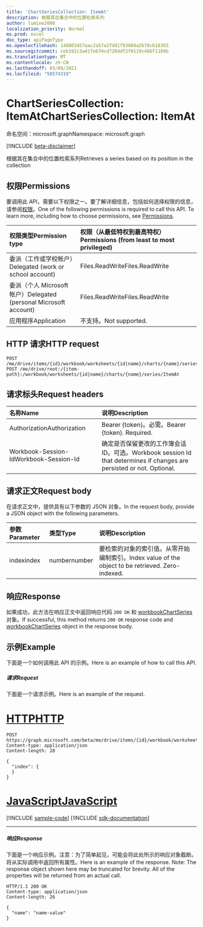 ```yaml
---
title: 'ChartSeriesCollection: ItemAt'
description: 根据其在集合中的位置检索系列
author: lumine2008
localization_priority: Normal
ms.prod: excel
doc_type: apiPageType
ms.openlocfilehash: 148803457aac2a57a2fdd1f93804a2b70cb18365
ms.sourcegitcommit: ceb192c3a41feb74cd720ddf2f0119c48bf1189b
ms.translationtype: MT
ms.contentlocale: zh-CN
ms.lasthandoff: 03/09/2021
ms.locfileid: "50574319"
---
```

# <a name="chartseriescollection-itemat"></a><span data-ttu-id="24af0-103">ChartSeriesCollection: ItemAt</span><span class="sxs-lookup"><span data-stu-id="24af0-103">ChartSeriesCollection: ItemAt</span></span>

<span data-ttu-id="24af0-104">命名空间：microsoft.graph</span><span class="sxs-lookup"><span data-stu-id="24af0-104">Namespace: microsoft.graph</span></span>

[!INCLUDE [beta-disclaimer](../../includes/beta-disclaimer.md)]

<span data-ttu-id="24af0-105">根据其在集合中的位置检索系列</span><span class="sxs-lookup"><span data-stu-id="24af0-105">Retrieves a series based on its position in the collection</span></span>
## <a name="permissions"></a><span data-ttu-id="24af0-106">权限</span><span class="sxs-lookup"><span data-stu-id="24af0-106">Permissions</span></span>
<span data-ttu-id="24af0-p101">要调用此 API，需要以下权限之一。要了解详细信息，包括如何选择权限的信息，请参阅[权限](/graph/permissions-reference)。</span><span class="sxs-lookup"><span data-stu-id="24af0-p101">One of the following permissions is required to call this API. To learn more, including how to choose permissions, see [Permissions](/graph/permissions-reference).</span></span>

|<span data-ttu-id="24af0-109">权限类型</span><span class="sxs-lookup"><span data-stu-id="24af0-109">Permission type</span></span>      | <span data-ttu-id="24af0-110">权限（从最低特权到最高特权）</span><span class="sxs-lookup"><span data-stu-id="24af0-110">Permissions (from least to most privileged)</span></span>              |
|:--------------------|:---------------------------------------------------------|
|<span data-ttu-id="24af0-111">委派（工作或学校帐户）</span><span class="sxs-lookup"><span data-stu-id="24af0-111">Delegated (work or school account)</span></span> | <span data-ttu-id="24af0-112">Files.ReadWrite</span><span class="sxs-lookup"><span data-stu-id="24af0-112">Files.ReadWrite</span></span>    |
|<span data-ttu-id="24af0-113">委派（个人 Microsoft 帐户）</span><span class="sxs-lookup"><span data-stu-id="24af0-113">Delegated (personal Microsoft account)</span></span> | <span data-ttu-id="24af0-114">Files.ReadWrite</span><span class="sxs-lookup"><span data-stu-id="24af0-114">Files.ReadWrite</span></span>    |
|<span data-ttu-id="24af0-115">应用程序</span><span class="sxs-lookup"><span data-stu-id="24af0-115">Application</span></span> | <span data-ttu-id="24af0-116">不支持。</span><span class="sxs-lookup"><span data-stu-id="24af0-116">Not supported.</span></span> |

## <a name="http-request"></a><span data-ttu-id="24af0-117">HTTP 请求</span><span class="sxs-lookup"><span data-stu-id="24af0-117">HTTP request</span></span>
<!-- { "blockType": "ignored" } -->
```http
POST /me/drive/items/{id}/workbook/worksheets/{id|name}/charts/{name}/series/ItemAt
POST /me/drive/root:/{item-path}:/workbook/worksheets/{id|name}/charts/{name}/series/ItemAt

```
## <a name="request-headers"></a><span data-ttu-id="24af0-118">请求标头</span><span class="sxs-lookup"><span data-stu-id="24af0-118">Request headers</span></span>
| <span data-ttu-id="24af0-119">名称</span><span class="sxs-lookup"><span data-stu-id="24af0-119">Name</span></span>       | <span data-ttu-id="24af0-120">说明</span><span class="sxs-lookup"><span data-stu-id="24af0-120">Description</span></span>|
|:---------------|:----------|
| <span data-ttu-id="24af0-121">Authorization</span><span class="sxs-lookup"><span data-stu-id="24af0-121">Authorization</span></span>  | <span data-ttu-id="24af0-p102">Bearer {token}。必需。</span><span class="sxs-lookup"><span data-stu-id="24af0-p102">Bearer {token}. Required.</span></span> |
| <span data-ttu-id="24af0-124">Workbook-Session-Id</span><span class="sxs-lookup"><span data-stu-id="24af0-124">Workbook-Session-Id</span></span>  | <span data-ttu-id="24af0-p103">确定是否保留更改的工作簿会话 ID。可选。</span><span class="sxs-lookup"><span data-stu-id="24af0-p103">Workbook session Id that determines if changes are persisted or not. Optional.</span></span>|

## <a name="request-body"></a><span data-ttu-id="24af0-127">请求正文</span><span class="sxs-lookup"><span data-stu-id="24af0-127">Request body</span></span>
<span data-ttu-id="24af0-128">在请求正文中，提供具有以下参数的 JSON 对象。</span><span class="sxs-lookup"><span data-stu-id="24af0-128">In the request body, provide a JSON object with the following parameters.</span></span>

| <span data-ttu-id="24af0-129">参数</span><span class="sxs-lookup"><span data-stu-id="24af0-129">Parameter</span></span>    | <span data-ttu-id="24af0-130">类型</span><span class="sxs-lookup"><span data-stu-id="24af0-130">Type</span></span>   |<span data-ttu-id="24af0-131">说明</span><span class="sxs-lookup"><span data-stu-id="24af0-131">Description</span></span>|
|:---------------|:--------|:----------|
|<span data-ttu-id="24af0-132">index</span><span class="sxs-lookup"><span data-stu-id="24af0-132">index</span></span>|<span data-ttu-id="24af0-133">number</span><span class="sxs-lookup"><span data-stu-id="24af0-133">number</span></span>|<span data-ttu-id="24af0-p104">要检索的对象的索引值。从零开始编制索引。</span><span class="sxs-lookup"><span data-stu-id="24af0-p104">Index value of the object to be retrieved. Zero-indexed.</span></span>|

## <a name="response"></a><span data-ttu-id="24af0-136">响应</span><span class="sxs-lookup"><span data-stu-id="24af0-136">Response</span></span>

<span data-ttu-id="24af0-137">如果成功，此方法在响应正文中返回响应代码 `200 OK` 和 [workbookChartSeries](../resources/workbookchartseries.md) 对象。</span><span class="sxs-lookup"><span data-stu-id="24af0-137">If successful, this method returns `200 OK` response code and [workbookChartSeries](../resources/workbookchartseries.md) object in the response body.</span></span>

## <a name="example"></a><span data-ttu-id="24af0-138">示例</span><span class="sxs-lookup"><span data-stu-id="24af0-138">Example</span></span>
<span data-ttu-id="24af0-139">下面是一个如何调用此 API 的示例。</span><span class="sxs-lookup"><span data-stu-id="24af0-139">Here is an example of how to call this API.</span></span>
##### <a name="request"></a><span data-ttu-id="24af0-140">请求</span><span class="sxs-lookup"><span data-stu-id="24af0-140">Request</span></span>
<span data-ttu-id="24af0-141">下面是一个请求示例。</span><span class="sxs-lookup"><span data-stu-id="24af0-141">Here is an example of the request.</span></span>

# <a name="http"></a>[<span data-ttu-id="24af0-142">HTTP</span><span class="sxs-lookup"><span data-stu-id="24af0-142">HTTP</span></span>](#tab/http)
<!-- {
  "blockType": "request",
  "name": "chartseriescollection_itemat"
}-->
```http
POST https://graph.microsoft.com/beta/me/drive/items/{id}/workbook/worksheets/{id|name}/charts/{name}/series/ItemAt
Content-type: application/json
Content-length: 20

{
  "index": {
  }
}
```
# <a name="javascript"></a>[<span data-ttu-id="24af0-143">JavaScript</span><span class="sxs-lookup"><span data-stu-id="24af0-143">JavaScript</span></span>](#tab/javascript)
[!INCLUDE [sample-code](../includes/snippets/javascript/chartseriescollection-itemat-javascript-snippets.md)]
[!INCLUDE [sdk-documentation](../includes/snippets/snippets-sdk-documentation-link.md)]

---


##### <a name="response"></a><span data-ttu-id="24af0-144">响应</span><span class="sxs-lookup"><span data-stu-id="24af0-144">Response</span></span>
<span data-ttu-id="24af0-p105">下面是一个响应示例。注意：为了简单起见，可能会将此处所示的响应对象截断。将从实际调用中返回所有属性。</span><span class="sxs-lookup"><span data-stu-id="24af0-p105">Here is an example of the response. Note: The response object shown here may be truncated for brevity. All of the properties will be returned from an actual call.</span></span>
<!-- {
  "blockType": "response",
  "truncated": true,
  "@odata.type": "microsoft.graph.workbookChartSeries"
} -->
```http
HTTP/1.1 200 OK
Content-type: application/json
Content-length: 26

{
  "name": "name-value"
}
```

<!-- uuid: 8fcb5dbc-d5aa-4681-8e31-b001d5168d79
2015-10-25 14:57:30 UTC -->
<!--
{
  "type": "#page.annotation",
  "description": "ChartSeriesCollection: ItemAt",
  "keywords": "",
  "section": "documentation",
  "tocPath": "",
  "suppressions": [
  ]
}
-->



